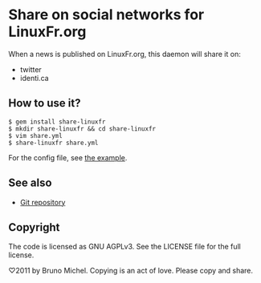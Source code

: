 Share on social networks for LinuxFr.org
========================================

When a news is published on LinuxFr.org, this daemon will share it on:

- twitter
- identi.ca


How to use it?
--------------

    $ gem install share-linuxfr
    $ mkdir share-linuxfr && cd share-linuxfr
    $ vim share.yml
    $ share-linuxfr share.yml

For the config file, see
[the example](https://github.com/linuxfrorg/share-LinuxFr.org/blob/master/config/share.yml.example).


See also
--------

* [Git repository](https://github.com/linuxfrorg/share-LinuxFr.org)


Copyright
---------

The code is licensed as GNU AGPLv3. See the LICENSE file for the full license.

♡2011 by Bruno Michel. Copying is an act of love. Please copy and share.
